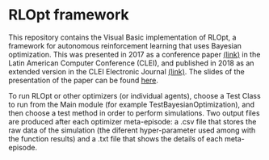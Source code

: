 # RLOpt framework

This repository contains the Visual Basic implementation of RLOpt, a framework for autonomous reinforcement learning that uses Bayesian optimization. This was presented in 2017 as a conference paper [(link)](https://ieeexplore.ieee.org/abstract/document/8226439) in the Latin American Computer Conference (CLEI), and published in 2018 as an extended version in the CLEI Electronic Journal [(link)](https://clei.org/cleiej/index.php/cleiej/article/view/33). The slides of the presentation of the paper can be found [here](https://github.com/jbarsce/RLOptVB/blob/master/CLEI%20Slides.pdf).

To run RLOpt or other optimizers (or individual agents), choose a Test Class to run from the Main module (for example TestBayesianOptimization), and then choose a test method in order to perform simulations. Two output files are produced after each optimizer meta-episode: a .csv file that stores the raw data of the simulation (the diferent hyper-parameter used among with the function results) and a .txt file that shows the details of each meta-episode.

